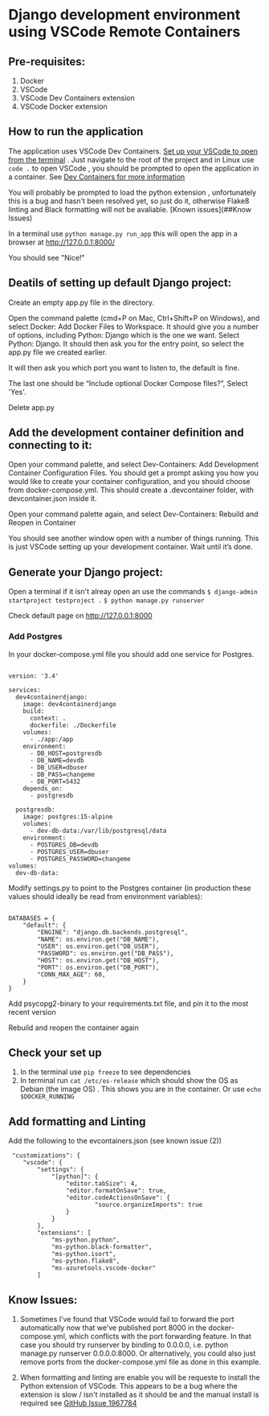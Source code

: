 # Django development environment using VSCode Remote Containers

## Pre-requisites:

1. Docker 
2. VSCode
3. VSCode Dev Containers extension
4. VSCode Docker extension

## How to run the application

The application uses VSCode Dev Containers. [Set up your VSCode to open from the terminal](https://www.freecodecamp.org/news/how-to-open-visual-studio-code-from-your-terminal/) . Just navigate to the root of the project and in Linux use  ``` code . ``` to open VSCode , you should be prompted to open the application in a container. See [Dev Containers for more information](https://code.visualstudio.com/docs/devcontainers/containers)

You will probably be prompted to load the python extension , unfortunately this is a bug and hasn't been resolved yet, so just do it, otherwise Flake8 linting and Black formatting will not be avaliable. [Known issues](##Know Issues)

In a terminal use ``` python manage.py run_app ``` this will open the app in a browser at http://127.0.0.1:8000/

You should see "Nice!"

## Deatils of setting up default Django project:

Create an empty app.py file in the directory. 

Open the command palette (cmd+P on Mac, Ctrl+Shift+P on Windows), and select Docker: Add Docker Files to Workspace. It should give you a number of options, including Python: Django which is the one we want. Select Python: Django. It should then ask you for the entry point, so select the app.py file we created earlier.

It will then ask you which port you want to listen to, the default is fine.

The last one should be “Include optional Docker Compose files?”, Select 'Yes'.

Delete app.py

## Add the development container definition and connecting to it:

Open your command palette, and select Dev-Containers: Add Development Container Configuration Files. You should get a prompt asking you how you would like to create your container configuration, and you should choose from docker-compose.yml. This should create a .devcontainer folder, with devcontainer.json inside it.

Open your command palette again, and select Dev-Containers: Rebuild and Reopen in Container

You should see another window open with a number of things running. This is just VSCode setting up your development container. Wait until it’s done.

## Generate your Django project:

Open a terminal if it isn't alreay open an use the commands 
``` $ django-admin startproject testproject . ```
``` $ python manage.py runserver ```

Check default page on http://127.0.0.1:8000

### Add Postgres

In your docker-compose.yml file you should add one service for Postgres. 
```

version: '3.4'

services:
  dev4containerdjango:
    image: dev4containerdjango
    build:
      context: .
      dockerfile: ./Dockerfile
    volumes:
      - ./app:/app
    environment:
      - DB_HOST=postgresdb
      - DB_NAME=devdb
      - DB_USER=dbuser
      - DB_PASS=changeme
      - DB_PORT=5432
    depends_on:
      - postgresdb

  postgresdb:
    image: postgres:15-alpine
    volumes: 
      - dev-db-data:/var/lib/postgresql/data
    environment:
      - POSTGRES_DB=devdb
      - POSTGRES_USER=dbuser
      - POSTGRES_PASSWORD=changeme
volumes:
  dev-db-data:

```

Modify settings.py to point to the Postgres container (in production these values should ideally be read from environment variables):

```

DATABASES = {
    "default": {
        "ENGINE": "django.db.backends.postgresql",
        "NAME": os.environ.get("DB_NAME"),
        "USER": os.environ.get("DB_USER"),
        "PASSWORD": os.environ.get("DB_PASS"),
        "HOST": os.environ.get("DB_HOST"),
        "PORT": os.environ.get("DB_PORT"),
        "CONN_MAX_AGE": 60,
    }
}

```

Add psycopg2-binary to your requirements.txt file, and pin it to the most recent version

Rebuild and reopen the container again

## Check your set up 

1. In the terminal use ``` pip freeze ``` to see dependencies
2. In terminal run ``` cat /etc/os-release ```  which should show the OS as Debian (the image OS) . This shows you are in the container. Or use ``` echo $DOCKER_RUNNING ```

## Add formatting and Linting

Add the following to the evcontainers.json (see known issue (2))

	 "customizations": {
		"vscode": {
			"settings": {
				"[python]": {
					"editor.tabSize": 4,
					"editor.formatOnSave": true,
					"editor.codeActionsOnSave": {
							"source.organizeImports": true
					}
				}
			},
			"extensions": [
				"ms-python.python",
				"ms-python.black-formatter",
				"ms-python.isort",
				"ms-python.flake8",
				"ms-azuretools.vscode-docker"
			]

   
## Know Issues:

1. Sometimes I’ve found that VSCode would fail to forward the port automatically now that we’ve published port 8000 in the docker-compose.yml, which conflicts with the port forwarding feature. In that case you should try runserver by binding to 0.0.0.0, i.e. python manage.py runserver 0.0.0.0:8000. Or alternatively, you could also just remove ports from the docker-compose.yml file as done in this example.

2. When formatting and linting are enable you will be requeste to install the Python extension of VSCode. This appears to be a bug where the extension is slow / isn't installed as it should be and the manual install is required see [GitHub Issue 1967784](https://github.com/microsoft/vscode/issues/196794)
   
   




